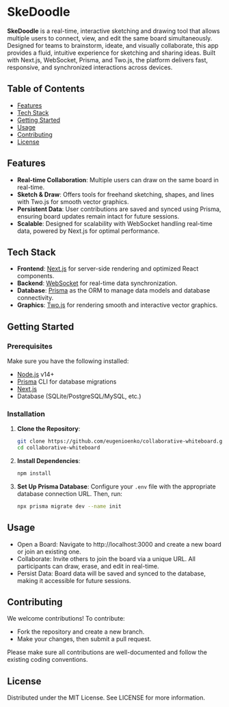 # SkeDoodle

**SkeDoodle** is a real-time, interactive sketching and drawing tool that allows multiple users to connect, view, and edit the same board simultaneously. Designed for teams to brainstorm, ideate, and visually collaborate, this app provides a fluid, intuitive experience for sketching and sharing ideas. Built with Next.js, WebSocket, Prisma, and Two.js, the platform delivers fast, responsive, and synchronized interactions across devices.

## Table of Contents

- [Features](#features)
- [Tech Stack](#tech-stack)
- [Getting Started](#getting-started)
- [Usage](#usage)
- [Contributing](#contributing)
- [License](#license)

## Features

- **Real-time Collaboration**: Multiple users can draw on the same board in real-time.
- **Sketch & Draw**: Offers tools for freehand sketching, shapes, and lines with Two.js for smooth vector graphics.
- **Persistent Data**: User contributions are saved and synced using Prisma, ensuring board updates remain intact for future sessions.
- **Scalable**: Designed for scalability with WebSocket handling real-time data, powered by Next.js for optimal performance.

## Tech Stack

- **Frontend**: [Next.js](https://nextjs.org/) for server-side rendering and optimized React components.
- **Backend**: [WebSocket](https://developer.mozilla.org/en-US/docs/Web/API/WebSocket) for real-time data synchronization.
- **Database**: [Prisma](https://www.prisma.io/) as the ORM to manage data models and database connectivity.
- **Graphics**: [Two.js](https://two.js.org/) for rendering smooth and interactive vector graphics.

## Getting Started

### Prerequisites

Make sure you have the following installed:

- [Node.js](https://nodejs.org/) v14+
- [Prisma](https://www.prisma.io/) CLI for database migrations
- [Next.js](https://nextjs.org/)
- Database (SQLite/PostgreSQL/MySQL, etc.)

### Installation

1. **Clone the Repository**:

   ```bash
   git clone https://github.com/eugenioenko/collaborative-whiteboard.git
   cd collaborative-whiteboard
   ```

2. **Install Dependencies**:

   ```bash
   npm install
   ```

3. **Set Up Prisma Database**:
   Configure your `.env` file with the appropriate database connection URL. Then, run:
   ```bash
   npx prisma migrate dev --name init
   ```

## Usage

- Open a Board: Navigate to http://localhost:3000 and create a new board or join an existing one.
- Collaborate: Invite others to join the board via a unique URL. All participants can draw, erase, and edit in real-time.
- Persist Data: Board data will be saved and synced to the database, making it accessible for future sessions.

## Contributing

We welcome contributions! To contribute:

- Fork the repository and create a new branch.
- Make your changes, then submit a pull request.

Please make sure all contributions are well-documented and follow the existing coding conventions.

## License

Distributed under the MIT License. See LICENSE for more information.
